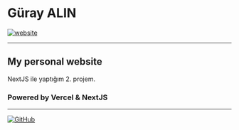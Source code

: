 # Güray ALIN

[![website](https://img.shields.io/website?url=https%3A%2F%2Fgrienz.dev?label=grienz.dev&logo=vercel&logoColor=default)](https://grienz.dev)

---

## My personal website

NextJS ile yaptığım 2. projem.

### Powered by **Vercel** & **NextJS**

---

[![GitHub](https://img.shields.io/github/license/grienz/portfolio)](https://github.com/grienz/portfolio/blob/master/LICENSE)
